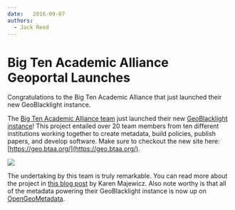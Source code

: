 ```yaml
---
date:   2016-09-07
authors:
  - Jack Reed
---
```


# Big Ten Academic Alliance Geoportal Launches

Congratulations to the Big Ten Academic Alliance that just launched their new GeoBlacklight instance.

<!-- more -->

The [Big Ten Academic Alliance team](https://z.umn.edu/geobtaa) just launched their new [GeoBlacklight instance](https://geo.btaa.org/)! This project entailed over 20 team members from ten different institutions working together to create metadata, build policies, publish papers, and develop software. Make sure to checkout the new site here: [https://geo.btaa.org/](https://geo.btaa.org/).



<a href="https://geo.btaa.org">
  <img src="/images/btaa-geoportal.png">
</a>

The undertaking by this team is truly remarkable. You can read more about the project in [this blog post](http://geospatialmetadatalibrarian.blogspot.com/2016/08/big-ten-academic-alliance-geoportal.html) by Karen Majewicz. Also note worthy is that all of the metadata powering their GeoBlacklight instance is now up on [OpenGeoMetadata](https://github.com/OpenGeoMetadata).